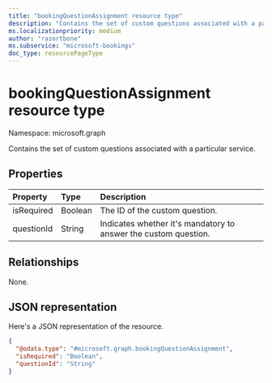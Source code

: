 ```yaml
---
title: "bookingQuestionAssignment resource type"
description: "Contains the set of custom questions associated with a particular service."
ms.localizationpriority: medium
author: "razortbone"
ms.subservice: "microsoft-bookings"
doc_type: resourcePageType
---
```


# bookingQuestionAssignment resource type

Namespace: microsoft.graph

Contains the set of custom questions associated with a particular service.

## Properties
|Property|Type|Description|
|:---|:---|:---|
|isRequired|Boolean|The ID of the custom question.|
|questionId|String|Indicates whether it's mandatory to answer the custom question.|

## Relationships
None.

## JSON representation
Here's a JSON representation of the resource.
<!-- {
  "blockType": "resource",
  "@odata.type": "microsoft.graph.bookingQuestionAssignment"
}
-->
``` json
{
  "@odata.type": "#microsoft.graph.bookingQuestionAssignment",
  "isRequired": "Boolean",
  "questionId": "String"
}
```


